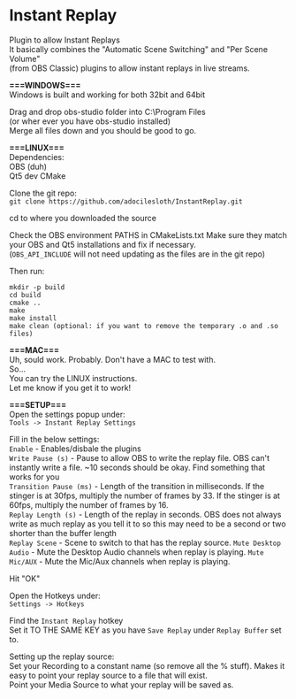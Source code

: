 # Instant Replay

Plugin to allow Instant Replays  
It basically combines the "Automatic Scene Switching" and "Per Scene Volume"  
(from OBS Classic) plugins to allow instant replays in live streams.  

**===WINDOWS===**  
Windows is built and working for both 32bit and 64bit  

Drag and drop obs-studio folder into C:\Program Files  
(or wher ever you have obs-studio installed)  
Merge all files down and you should be good to go.  

**===LINUX===**  
Dependencies:  
OBS (duh)  
Qt5 dev
CMake 

Clone the git repo:  
	`git clone https://github.com/adocilesloth/InstantReplay.git`  
	
cd to where you downloaded the source  

Check the OBS environment PATHS in CMakeLists.txt
	Make sure they match your OBS and Qt5 installations and fix if necessary.  
	(`OBS_API_INCLUDE` will not need updating as the files are in the git repo)  
  
Then run:  
```
mkdir -p build
cd build
cmake ..
make
make install  
make clean (optional: if you want to remove the temporary .o and .so files)  
```

**===MAC===**  
Uh, sould work. Probably. Don't have a MAC to test with.  
So...  
You can try the LINUX instructions.  
Let me know if you get it to work!  

**===SETUP===**  
Open the settings popup under:  
`Tools -> Instant Replay Settings`  
	
Fill in the below settings:  
`Enable` - Enables/disbale the plugins  
`Write Pause (s)` - Pause to allow OBS to write the replay file. 
OBS can't instantly write a file. ~10 seconds should be okay. 
Find something that works for you  
`Transition Pause (ms)` - Length of the transition in milliseconds. 
If the stinger is at 30fps, multiply the number of 
frames by 33. 
If the stinger is at 60fps, multiply the number of 
frames by 16.  
`Replay Length (s)` - Length of the replay in seconds. 
OBS does not always write as much replay as you tell it 
to so this may need to be a second or two shorter than 
the buffer length  
`Replay Scene` - Scene to switch to that has the replay source. 
`Mute Desktop Audio` - Mute the Desktop Audio channels when replay is playing.
`Mute Mic/AUX` - Mute the Mic/Aux channels when replay is playing.

Hit "OK"  

Open the Hotkeys under:  
`Settings -> Hotkeys`  
	
Find the `Instant Replay` hotkey  
Set it TO THE SAME KEY as you have `Save Replay` under `Replay Buffer` set to.  

Setting up the replay source:  
	Set your Recording to a constant name (so remove all the % stuff). Makes it  
	easy to point your replay source to a file that will exist.  
	Point your Media Source to what your replay will be saved as.  
